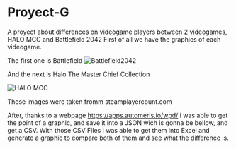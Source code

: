 # Proyect-G
A proyect about differences on videogame players between 2 videogames, HALO MCC and Battlefield 2042
First of all we have the graphics of each videogame.

The first one is Battlefield
![Battlefield2042](https://user-images.githubusercontent.com/119823416/205527032-18108701-7584-4138-9770-18eba297688e.png)

And the next is Halo The Master Chief Collection

![HALO MCC](https://user-images.githubusercontent.com/119823416/205528656-be79a7db-ae51-44ea-9b57-9feed6620362.jpeg)

These images were taken fromm steamplayercount.com


After, thanks to a webpage https://apps.automeris.io/wpd/ i was able to get the point of a graphic, and save it into a JSON wich is gonna be bellow, and get a CSV.
With those CSV Files i was able to get them into Excel and generate a graphic to compare both of them and see what the difference is.
